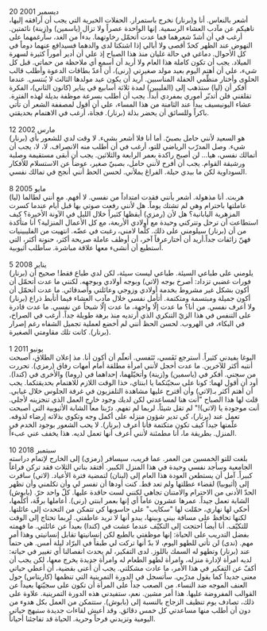 20 ديسمبر 2001 <br />
أشعر بالنعاس. أنا و(برنار) نخرج باستمرار. الحفلات الخيرية التي يجب أن أرافقه إليها، ناهيكم عن مآدب العشاء الرسمية. إنها الواحدة عصراً ولا تزال (ياسمين) و(زينة) نائمتين. أرغب في أن أشدّ شعرهما فما عدت أتحمّل رخاوتهما. بدءاً من الغد، سأرغمهما على النهوض عند الظهر كحدّ أقصى ولا أبالي إذا اشتكتا لدى والدهما فسيدافع عنهما دوماً في كل الأحوال. دماغي في حالة غليان منذ هذا الصباح إذ علي أن أدير أموراً كثيرة لسهرة الميلاد. يجب أن تكون كاملة هذا العام ولا أريد أن أسمع أي ملاحظة من حماتي. قبل كل شيء، علي أن أهتم اليوم بعيد مولد صغيرتي (رنى)، أن أعدّ بطاقات الدعوة وأطلب قالب الحلوى وأختار منظّمي الحفلة المناسبين. أريد أن يكون عيد مولدها الثالث لا يُنتسى. عندما أفكر أن (ليا) ستذهب إلى (الفليبين) لمدة ثلاثة أسابيع في يناير (كانون الثاني)، الفكرة تقلقني فلن أتدبّر أموري بمفردي أبداً. يجب أن أطلب بسرعة موظفة بديلة لهذه الفترة. عشاء اليونيسيف يبدأ عند الثامنة من هذا المساء، علي أن أقول لمصففة الشعر أن تأتي باكراً وللسائق أن يحضر بذلة (برنار). فجأة، أرغب في الاهتمام بحديقتي.
<br /><br />
12 مارس 2002
<br />
(برنار) هو السعيد لأنني حامل بصبيّ. أما أنا فلا أشعر بشيء. لا وقت لدي للشعور بأي شيء. وصل المدرّب الرياضي للتو، أرغب في أن أطلب منه الانصراف. لا، لا، يجب أن أتمالك نفسي، هيا... لن أصبح راكدة بعمر الرابعة والثلاثين. يجب أن أبقى مستقيمة وصلبة ورشيقة القوام. يجب أن أفرح لأنني حامل، بصبيّ صغير، عوضاً عن الاستسلام للأفكار السوداوية لكن ما بيدي حيلة. الفراغ يملأني. لحسن الحظ أنني أنجح في تمالك نفسي.
<br /><br />
8 مايو 2005<br />
(ليا) هربت. أنا مذهولة. أشعر بأنني فقدت امتداداً من نفسي. لا أفهم. مع أنني لطالما عاملتها باحترام وهي لم تشتك يوماً. هل لأنني رفعت صوتي بها قبل أيام عندما كسرت المزهرية اليابانية؟ هل لأن (رمزي) أيقظها كثيراً خلال الليل في الآونة الأخيرة؟ كيف استطاعت أن ترحل وتتركني وحيدة مع أولادي الأربعة، مع كل الأعمال المنزلية؟ أنا متأكدة من أن (برنار) سيلومني على ذلك. كلّما لامني، رغبت في عضّه. انتهيت من الفليبينيات فهنّ زائفات جداً.أريد أن أختارعرقاً آخر، أن أوظف عاملة صريحة أكثر، حنونة أكثر، التي أستطيع أن أنشىء معها علاقة مباشرة. سأطلب أثيوبية. <br /><br />
5 يناير 2008<br />
(برنار) يلومني على طباعي السيئة. طباعي ليست سيئة، لكن لدي طباع فقط! صحيح أن فورات غضبي تزداد: أصرخ بوجه (لاتي) وبوجه أولادي وبوجهه. لكنني ما عدت أتحمّل أن أكون بشكل غير مشروط بخدمة أولادي وزوجي وعائلتي وأصدقائي. ما عدت أتحمّل أن أكون جميلة ومبتسمة ومتكتمة. أتأمل نفسي خلال مآدب العشاء فيما أتأبط ذراع (برنار) ولا أعرف نفسي. من أنا؟ ما عدت إلّا واجهة، ما عدت إلّا شبحاً عن نفسي. ما عدت قادرة على التنفس في هذا الزيّ التنكري الذي أرتديه منذ برهة طويلة جداً. أرغب في الصراخ، في البكاء، في الهروب. لحسن الحظ أنني لم أخضع لعملية تجميل الشفاه رغم إصرار (برنار). كانت تلك مقاومتي الصغيرة. <br /><br />
1 يونيو 2011<br />
اليوغا يفيدني كثيراً. أسترجع نَفَسي، تَنَفسي. أتعلّم أن أكون أنا. مذ إعلان الطلاق، أصبحت أنتبه أكثر للآخرين. ما عدت أخجل لأنني امرأة مطلقة أمام أمهات رفاق (رمزي). تحررت من سجني. أفكر في (ياسمين) و(زينة) وأتخيّلهما، إحداهما في (روما) والأخرى في (كندا). أود أن أقول لهما: كونا على سجيّتكما يا ابنتاي، خذا الوقت اللازم للاهتمام بحديقتكما. يجب أن أهتم أكثر بـ(لاتي) وأن أقترح عليها مشاهدة التلفزيون في غرفة الجلوس خلال غيابي. قلت لها هذا الصباح "أنت هنا لمساعدتي لكن لديك وجود خارج العمل الذي تنجزينه لأجلي. أنت موجودة يا (لاتي)!" لم تقل شيئاً. لربما لم تفهم. درّبنا معاً الشابة الأثيوبية التي أصبحت تعمل عند (برنار)، كي تدير شؤون منزله على أكمل وجه وتكوي بذلاته إرضاء لذوقه. علّمتها جيداً كيف تكون متكتمة فأنا أعرف (برنار). لا يحب الشعور بوجود الخدم في المنزل. بطريقة ما، أنا مطمئنة لأنني أعرف أنها تعمل لديه. هذا يخفف عني عبءاً.<br /><br />
10 سبتمبر 2018<br />
بلغت للتو الخمسين من العمر. عما قريب، سيسافر (رمزي) إلى الخارج لإتمام دراسته الجامعية وسأجد نفسي وحيدة في هذا المنزل الكبير. أفتقد بناتي الثلاث فقد تركن فراغاً كبيراً. آمل أن يستطعن العودة هذا العام إلى (لبنان) لتمضية فترة الأعياد. (لاتي) سافرت إلى (أثيوبيا) لقضاء عطلتها ولم تعد قط. كنت أودها أن تفسر لي وأن تكلمني وأن تظهر الحدّ الأدنى من الاحترام والامتنان تجاهي لكنني لست حاقدة عليها. كلّ واحد حرّ. (بابوش) الشابة تعمل جيداً. عمرها عشرون عاماً أي إنها بعمر ابنتي (رنى). أعاملها برقّة، أكلّمها، أحكي لها نهاري، حمّلت لها "سكايب" على حاسوبها كي تتمكن من التحدث إلى عائلتها. لكنها تحافظ على مسافة بيني وبينها، يبدو أنها لا تريد عاطفتي. لربما تحتاج إلى الوقت للتكيّف. أنا أيضاً احتجت إلى التكيّف عندما عشت في (كندا) بعيداً عن عائلتي. ما فهمته بفضل التدريب على الحياة: إنها موظفتي بالطبع لكن إنسانيتها تقابل إنسانيتي وهذا أمر مهم. (ندى) لن تأتي للطهو اليوم، لا بدّ أنها تركت لي طبقاً في البرّاد ليلة أمس. هي حتماً عند (برنار) وتطهو له السمك باللوز. لدى التفكير، لم يحدث انفصالنا أي تغيير في حياته: لديه امرأة لإدارة منزله، وامرأة لطهو الطعام له وامرأة جديدة يخرج معها، لكن يجب أن أكفّ عن التفكير في هذا الأمر، ما عادت مشكلتي. يجب أن أُعنى بقضية، أن أعطي حياتي معنى جديداً كما يقول مدرّبي. سأتسجل في الدورة التمرينية التي تنظمها (كاريتاس) حول العنف الموجه ضد النساء. من الصعب جداً على المرأة أن تكون على سجيّتها بعيداً عن القوالب المفروضة عليها. هذا أمر مشين. نعم، ستفيدني هذه الدورة التمرينية. علاوة على ذلك، تصادف يوم تنظيف الزجاج بالنسبة إلى (بابوش). ستتمكن من العمل بكل هدوء من دون أن أطلب منها مساعدتي كل خمس دقائق. وقد أعيش لقاءات جديدة ستبهج حياتي اليومية وتزيدني فرحاً وحرية. الحياة قد تفاجئنا أحياناً. <br />
